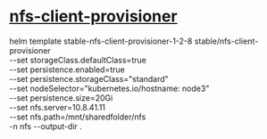 # [nfs-client-provisioner](https://github.com/helm/charts/tree/master/stable/nfs-server-provisioner)

helm  template stable-nfs-client-provisioner-1-2-8 stable/nfs-client-provisioner \
--set storageClass.defaultClass=true \
--set persistence.enabled=true \
--set persistence.storageClass="standard" \
--set nodeSelector="kubernetes.io/hostname: node3" \
--set persistence.size=20Gi \
--set nfs.server=10.8.41.11 \
--set nfs.path=/mnt/sharedfolder/nfs \
-n nfs --output-dir .